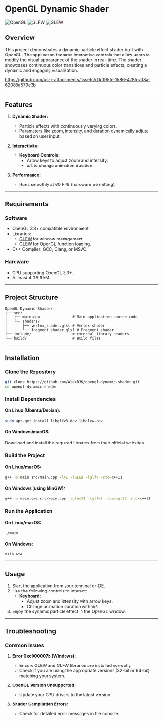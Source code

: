 # OpenGL Dynamic Shader

![OpenGL](https://img.shields.io/badge/OpenGL-3.3+-blue?style=flat-square)
![GLFW](https://img.shields.io/badge/GLFW-3.x-green?style=flat-square)
![GLEW](https://img.shields.io/badge/GLEW-2.x-orange?style=flat-square)

## Overview

This project demonstrates a dynamic particle effect shader built with OpenGL. The application features interactive controls that allow users to modify the visual appearance of the shader in real-time. The shader showcases continuous color transitions and particle effects, creating a dynamic and engaging visualization.



https://github.com/user-attachments/assets/d0c195fe-1586-4285-a18a-62088a579e3b


---

## Features

1. **Dynamic Shader:**
   - Particle effects with continuously varying colors.
   - Parameters like zoom, intensity, and duration dynamically adjust based on user input.

2. **Interactivity:**
   - **Keyboard Controls:**
     - Arrow keys to adjust zoom and intensity.
     - `W`/`S` to change animation duration.

3. **Performance:**
   - Runs smoothly at 60 FPS (hardware permitting).

---

## Requirements

### Software
- OpenGL 3.3+ compatible environment.
- Libraries:
  - [GLFW](https://www.glfw.org/) for window management.
  - [GLEW](http://glew.sourceforge.net/) for OpenGL function loading.
- C++ Compiler: GCC, Clang, or MSVC.

### Hardware
- GPU supporting OpenGL 3.3+.
- At least 4 GB RAM.

---

## Project Structure

```
OpenGL-Dynamic-Shader/
├── src/
│   ├── main.cpp               # Main application source code
│   └── shaders/
│       ├── vertex_shader.glsl # Vertex shader
│       └── fragment_shader.glsl # Fragment shader
├── include/                   # External library headers
└── build/                     # Build files
```

---

## Installation

### Clone the Repository
```bash
git clone https://github.com/AlexD36/opengl-dynamic-shader.git
cd opengl-dynamic-shader
```

### Install Dependencies

#### On Linux (Ubuntu/Debian):
```bash
sudo apt-get install libglfw3-dev libglew-dev
```

#### On Windows/macOS:
Download and install the required libraries from their official websites.

### Build the Project

#### On Linux/macOS:
```bash
g++ -o main src/main.cpp -lGL -lGLEW -lglfw -std=c++11
```

#### On Windows (using MinGW):
```bash
g++ -o main.exe src/main.cpp -lglew32 -lglfw3 -lopengl32 -std=c++11
```

### Run the Application

#### On Linux/macOS:
```bash
./main
```

#### On Windows:
```bash
main.exe
```

---

## Usage

1. Start the application from your terminal or IDE.
2. Use the following controls to interact:
   - **Keyboard:**
     - Adjust zoom and intensity with arrow keys.
     - Change animation duration with `W`/`S`.
3. Enjoy the dynamic particle effect in the OpenGL window.

---

## Troubleshooting

### Common Issues

1. **Error 0xc000007b (Windows):**
   - Ensure GLEW and GLFW libraries are installed correctly.
   - Check if you are using the appropriate versions (32-bit or 64-bit) matching your system.

2. **OpenGL Version Unsupported:**
   - Update your GPU drivers to the latest version.

3. **Shader Compilation Errors:**
   - Check for detailed error messages in the console.
